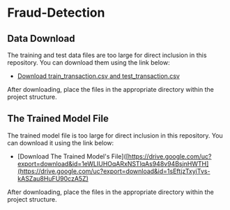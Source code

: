 # Fraud-Detection
## Data Download

The training and test data files are too large for direct inclusion in this repository. You can download them using the link below:

- [Download train_transaction.csv and test_transaction.csv](https://drive.google.com/uc?export=download&id=1eWLIUHOqARxNSTlqAs948v94BsjnHWTH)



After downloading, place the files in the appropriate directory within the project structure.

## The Trained Model File

The trained model file is too large for direct inclusion in this repository. You can download it using the link below:

- [Download The Trained Model's File]([https://drive.google.com/uc?export=download&id=1eWLIUHOqARxNSTlqAs948v94BsjnHWTH](https://drive.google.com/uc?export=download&id=1sEftjzTxyiTvs-kASZau8HuFU90czA5Z)



After downloading, place the files in the appropriate directory within the project structure.

